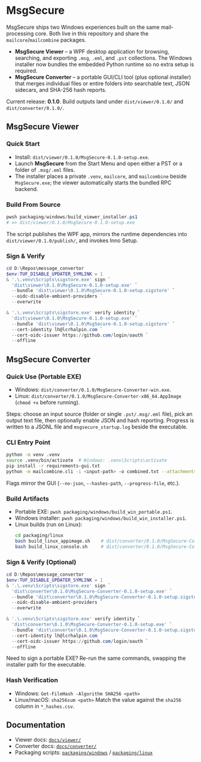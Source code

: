 # MsgSecure

MsgSecure ships two Windows experiences built on the same mail-processing core. Both live in this repository and share the `mailcore`/`mailcombine` packages.

- **MsgSecure Viewer** – a WPF desktop application for browsing, searching, and exporting `.msg`, `.eml`, and `.pst` collections. The Windows installer now bundles the embedded Python runtime so no extra setup is required.
- **MsgSecure Converter** – a portable GUI/CLI tool (plus optional installer) that merges individual files or entire folders into searchable text, JSON sidecars, and SHA-256 hash reports.

Current release: **0.1.0**. Build outputs land under `dist/viewer/0.1.0/` and `dist/converter/0.1.0/`.

## MsgSecure Viewer
### Quick Start
- Install: `dist/viewer/0.1.0/MsgSecure-0.1.0-setup.exe`.
- Launch **MsgSecure** from the Start Menu and open either a PST or a folder of `.msg/.eml` files.
- The installer places a private `.venv`, `mailcore`, and `mailcombine` beside `MsgSecure.exe`; the viewer automatically starts the bundled RPC backend.

### Build From Source
```powershell
pwsh packaging/windows/build_viewer_installer.ps1
# => dist/viewer/0.1.0/MsgSecure-0.1.0-setup.exe
```
The script publishes the WPF app, mirrors the runtime dependencies into `dist/viewer/0.1.0/publish/`, and invokes Inno Setup.

### Sign & Verify
```powershell
cd D:\Repos\message_convertor
$env:TUF_DISABLE_UPDATER_SYMLINK = 1
& '.\.venv\Scripts\sigstore.exe' sign `
  'dist\viewer\0.1.0\MsgSecure-0.1.0-setup.exe' `
  --bundle 'dist\viewer\0.1.0\MsgSecure-0.1.0-setup.sigstore' `
  --oidc-disable-ambient-providers `
  --overwrite

& '.\.venv\Scripts\sigstore.exe' verify identity `
  'dist\viewer\0.1.0\MsgSecure-0.1.0-setup.exe' `
  --bundle 'dist\viewer\0.1.0\MsgSecure-0.1.0-setup.sigstore' `
  --cert-identity lh@lcrhalpin.com `
  --cert-oidc-issuer https://github.com/login/oauth `
  --offline
```

## MsgSecure Converter
### Quick Use (Portable EXE)
- Windows: `dist/converter/0.1.0/MsgSecure-Converter-win.exe`.
- Linux: `dist/converter/0.1.0/MsgSecure-Converter-x86_64.AppImage` (`chmod +x` before running).

Steps: choose an input source (folder or single `.pst/.msg/.eml` file), pick an output text file, then optionally enable JSON and hash reporting. Progress is written to a JSONL file and `msgsecure_startup.log` beside the executable.

### CLI Entry Point
```bash
python -m venv .venv
source .venv/bin/activate  # Windows: .venv\Scripts\activate
pip install -r requirements-gui.txt
python -m mailcombine.cli -i <input-path> -o combined.txt --attachments --hashes
```
Flags mirror the GUI (`--no-json`, `--hashes-path`, `--progress-file`, etc.).

### Build Artifacts
- Portable EXE: `pwsh packaging/windows/build_win_portable.ps1`.
- Windows installer: `pwsh packaging/windows/build_win_installer.ps1`.
- Linux builds (run on Linux):
  ```bash
  cd packaging/linux
  bash build_linux_appimage.sh    # dist/converter/0.1.0/MsgSecure-Converter-x86_64.AppImage
  bash build_linux_console.sh     # dist/converter/0.1.0/MsgSecure-Converter-linux-cli
  ```

### Sign & Verify (Optional)
```powershell
cd D:\Repos\message_convertor
$env:TUF_DISABLE_UPDATER_SYMLINK = 1
& '.\.venv\Scripts\sigstore.exe' sign `
  'dist\converter\0.1.0\MsgSecure-Converter-0.1.0-setup.exe' `
  --bundle 'dist\converter\0.1.0\MsgSecure-Converter-0.1.0-setup.sigstore' `
  --oidc-disable-ambient-providers `
  --overwrite

& '.\.venv\Scripts\sigstore.exe' verify identity `
  'dist\converter\0.1.0\MsgSecure-Converter-0.1.0-setup.exe' `
  --bundle 'dist\converter\0.1.0\MsgSecure-Converter-0.1.0-setup.sigstore' `
  --cert-identity lh@lcrhalpin.com `
  --cert-oidc-issuer https://github.com/login/oauth `
  --offline
```
Need to sign a portable EXE? Re-run the same commands, swapping the installer path for the executable.

### Hash Verification
- Windows: `Get-FileHash -Algorithm SHA256 <path>`
- Linux/macOS: `sha256sum <path>`
Match the value against the `sha256` column in `*_hashes.csv`.

## Documentation
- Viewer docs: [`docs/viewer/`](docs/viewer/README.md)
- Converter docs: [`docs/converter/`](docs/converter/README.md)
- Packaging scripts: [`packaging/windows`](packaging/windows) / [`packaging/linux`](packaging/linux)
